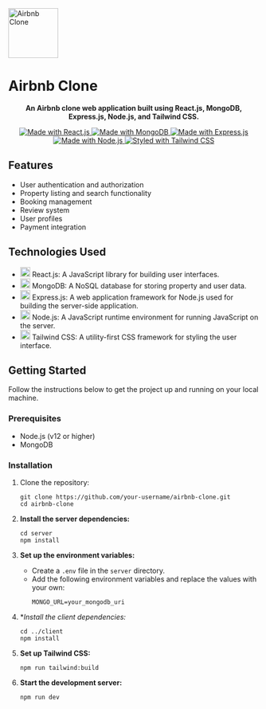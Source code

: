 <div style="display:inline;align-items:center;width:100%;">
     <img style="height:100px;width:100px" src="https://cdn.worldvectorlogo.com/logos/airbnb-1.svg" alt="Airbnb Clone" width="300">   
     <h1>Airbnb Clone</h1>
</div>

<p align="center">
  <strong>An Airbnb clone web application built using React.js, MongoDB, Express.js, Node.js, and Tailwind CSS.</strong>
</p>

<p align="center">
  <a href="#technologies-used">
    <img src="https://img.shields.io/badge/Made_with-React.js-blue?logo=react" alt="Made with React.js">
  </a>
  <a href="#technologies-used">
    <img src="https://img.shields.io/badge/Made_with-MongoDB-green?logo=mongodb" alt="Made with MongoDB">
  </a>
  <a href="#technologies-used">
    <img src="https://img.shields.io/badge/Made_with-Express.js-gray?logo=express" alt="Made with Express.js">
  </a>
  <a href="#technologies-used">
    <img src="https://img.shields.io/badge/Made_with-Node.js-green?logo=node.js" alt="Made with Node.js">
  </a>
  <a href="#technologies-used">
    <img src="https://img.shields.io/badge/Styled_with-Tailwind_CSS-38B2AC?logo=tailwind-css" alt="Styled with Tailwind CSS">
  </a>
</p>

## Features

- User authentication and authorization
- Property listing and search functionality
- Booking management
- Review system
- User profiles
- Payment integration

## Technologies Used

- <img src="https://img.icons8.com/color/48/000000/react-native.png" alt="React.js" width="20"/> React.js: A JavaScript library for building user interfaces.
- <img src="https://img.icons8.com/color/48/000000/mongodb.png" alt="MongoDB" width="20"/> MongoDB: A NoSQL database for storing property and user data.
- <img src="https://img.icons8.com/color/48/000000/express.png" alt="Express.js" width="20"/> Express.js: A web application framework for Node.js used for building the server-side application.
- <img src="https://img.icons8.com/color/48/000000/nodejs.png" alt="Node.js" width="20"/> Node.js: A JavaScript runtime environment for running JavaScript on the server.
- <img src="https://www.vectorlogo.zone/logos/tailwindcss/tailwindcss-icon.svg" alt="Tailwind CSS" width="20"/> Tailwind CSS: A utility-first CSS framework for styling the user interface.


## Getting Started

Follow the instructions below to get the project up and running on your local machine.

### Prerequisites

- Node.js (v12 or higher)
- MongoDB

### Installation

1. Clone the repository:
   ```shell
   git clone https://github.com/your-username/airbnb-clone.git
   cd airbnb-clone
2. **Install the server dependencies:**
   ```shell
   cd server
   npm install
3. **Set up the environment variables:**

   - Create a `.env` file in the `server` directory.
   - Add the following environment variables and replace the values with your own:
     ```plaintext
     MONGO_URL=your_mongodb_uri
     ```
4. **Install the client dependencies:*
   ```shell
   cd ../client
   npm install
5. **Set up Tailwind CSS:**
   ```shell
   npm run tailwind:build
6. **Start the development server:**
   ```shell
   npm run dev
